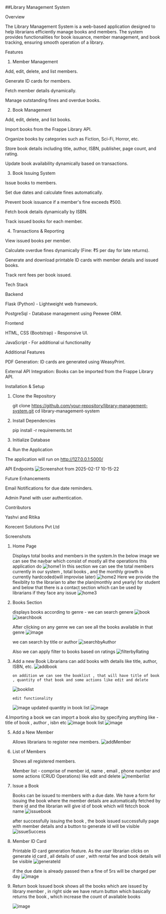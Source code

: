 ##Library Management System

Overview

The Library Management System is a web-based application designed to help librarians efficiently manage books and members. The system provides functionalities for book issuance, member management, and book tracking, ensuring smooth operation of a library.

Features

1. Member Management

Add, edit, delete, and list members.

Generate ID cards for members.

Fetch member details dynamically.

Manage outstanding fines and overdue books.

2. Book Management

Add, edit, delete, and list books.

Import books from the Frappe Library API.

Organize books by categories such as Fiction, Sci-Fi, Horror, etc.

Store book details including title, author, ISBN, publisher, page count, and rating.

Update book availability dynamically based on transactions.

3. Book Issuing System

Issue books to members.

Set due dates and calculate fines automatically.

Prevent book issuance if a member's fine exceeds ₹500.

Fetch book details dynamically by ISBN.

Track issued books for each member.

4. Transactions & Reporting

View issued books per member.

Calculate overdue fines dynamically (Fine: ₹5 per day for late returns).

Generate and download printable ID cards with member details and issued books.

Track rent fees per book issued.

Tech Stack

Backend

Flask (Python) - Lightweight web framework.

PostgreSql - Database management using Peewee ORM.

Frontend

HTML, CSS (Bootstrap) - Responsive UI.

JavaScript  - For additional ui functionality

Additional Features

PDF Generation: ID cards are generated using WeasyPrint.

External API Integration: Books can be imported from the Frappe Library API.

Installation & Setup

1. Clone the Repository

    git clone https://github.com/your-repository/library-management-system.git
    cd library-management-system

2. Install Dependencies

    pip install -r requirements.txt

3. Initialize Database

4. Run the Application

The application will run on http://127.0.0.1:5000/

API Endpoints
![Screenshot from 2025-02-17 10-15-22](https://github.com/user-attachments/assets/66aaf1af-787f-445b-8784-26af496d03ed)


Future Enhancements

Email Notifications for due date reminders.

Admin Panel with user authentication.

Contributors

Yashvi and Ritika

Korecent Solutions Pvt Ltd

Screenshots
1. Home Page

    Displays total books and members in the system.In the below image we can see the navbar which consist of mostly all the operations this application do
    ![home1](https://github.com/user-attachments/assets/d500a585-afdc-44ac-b477-ea7ff6498fa9)
   In this section we can see the total members currently in our system , total books , and the monthly growth is currently hardcoded(will improvise later)
    ![home2](https://github.com/user-attachments/assets/85176765-970f-44e0-8959-757f9b29b5bc)
   Here we provide the flexiblity to the librarian to alter the plan(monthly and yearly) for student
   and below that there is a contact section which can be used by librarians if they face any issue
    ![home3](https://github.com/user-attachments/assets/fcdf87de-a4dc-40e8-b5f8-5d5531684e6b)

3. Books Section

    displays books according to genre - we can search genere
   ![book](https://github.com/user-attachments/assets/41b1e6d2-b384-4003-ae8a-694eb6a9edf3)
   ![searchbook](https://github.com/user-attachments/assets/e00536fa-6116-4059-b5e3-5f03762c8f33)
   
   After clicking on any genre we can see all the books available in that genre
   ![image](https://github.com/user-attachments/assets/edfc98d6-c2ef-4c52-9384-42a927f10070)
   
   we can search by title or author
   ![searchbyAuthor](https://github.com/user-attachments/assets/5554bbf7-702b-42f6-acc3-1ee1b6411511)
   
   Also we can apply filter to books based on ratings
   ![filterbyRating](https://github.com/user-attachments/assets/4f411655-090a-43cd-92e5-d1a3188e106b)


4. Add a new Book
       Librarians can add books with details like title, author, ISBN, etc.
       ![addbook](https://github.com/user-attachments/assets/caac34e1-0040-4250-8eb4-1b58328c49ff)

       
       on addition we can see the booklist , that will have title of book , quantity of that book and some actions like edit and delete
      ![booklist](https://github.com/user-attachments/assets/6c9c32bc-3fbb-4800-98e9-969a6a12a713)


       edit functionality
   ![image](https://github.com/user-attachments/assets/a3c06c4e-6dba-4dfe-be32-c42aee49739a)
       updated quantity in book list
   ![image](https://github.com/user-attachments/assets/d41755c3-c038-458a-a174-b6dd251bd43d)




4.Importing a book
    we can import a book also by specifying anything like - title of book , author , isbn etc
    ![image](https://github.com/user-attachments/assets/7bd00302-9350-4839-800b-9b16f5e0b463)
    book list
    ![image](https://github.com/user-attachments/assets/8a45050e-bb42-48e9-abe1-8be2bbe1b5ba)
 
5. Add a New Member

    Allows librarians to register new members.
    ![addMember](https://github.com/user-attachments/assets/a46d0821-d9e2-4d57-8f32-b103c5764116)

      

6. List of Members

   Shows all registered members.
    
   Member list - comprise of member id, name , email , phone number and some actions (CRUD Operations) like edit and delete
   ![memberlist](https://github.com/user-attachments/assets/bcbe7725-ff1e-4133-81a9-043f1e8fde83)



7. Issue a Book

    Books can be issued to members with a due date.
    We have a form for issuing the book where the member details are automatically fetched by there id
    and the librarian will give id of book which will fetcch book name
   ![issuebook](https://github.com/user-attachments/assets/b3ccd4b3-bcb8-40fd-a03b-e3d95d358796)

   after successfully issuing the book , the book issued successfully page with member details and a button to generate id will be visible
   ![issueSuccess](https://github.com/user-attachments/assets/a4ad1ffb-374e-4a78-99a7-ca6848867579)


8. Member ID Card

    Printable ID card generation feature.
   As the user librarian clicks on generate id card , all details of user , with rental fee and book details will be visible
   ![generateId](https://github.com/user-attachments/assets/abd62129-51a8-4694-8f7d-60db265b507c)

   if the due date is already passed then a fine of 5rs will be charged per day
   ![image](https://github.com/user-attachments/assets/41ff795d-29ba-4ced-b942-7103afbe13fc)

9. Return book
    Issued book shows all the books which are issued by library member , in right side we have return button which basically returns the book , which increase the       count of available books

   ![image](https://github.com/user-attachments/assets/aa674710-8d30-42ca-ae74-38fdc756ef6a)



